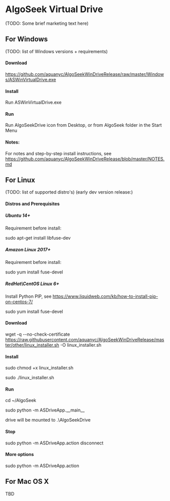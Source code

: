 # AlgoSeek Virtual Drive

(TODO: Some brief marketing text here)

## For Windows

(TODO: list of Windows versions + requirements)

#### Download

https://github.com/aquanyc/AlgoSeekWinDriveRelease/raw/master/Windows/ASWinVirtualDrive.exe

#### Install

Run ASWinVirtualDrive.exe

#### Run

Run AlgoSeekDrive icon from Desktop, or from AlgoSeek folder in the Start Menu

#### Notes:

For notes and step-by-step install instructions, see https://github.com/aquanyc/AlgoSeekWinDriveRelease/blob/master/NOTES.md

## For Linux

(TODO: list of supported distro's)
(early dev version release:)

#### Distros and Prerequisites

##### Ubuntu 14+

Requirement before install:

sudo apt-get install libfuse-dev

##### Amazon Linux 2017+

Requirement before install:

sudo yum install fuse-devel

##### RedHat\CentOS Linux 6+

Install Python PIP, see https://www.liquidweb.com/kb/how-to-install-pip-on-centos-7/

sudo yum install fuse-devel

#### Download

wget -q --no-check-certificate https://raw.githubusercontent.com/aquanyc/AlgoSeekWinDriveRelease/master/other/linux_installer.sh -O linux_installer.sh

#### Install

sudo chmod +x linux_installer.sh

sudo ./linux_installer.sh

#### Run

cd ~/AlgoSeek

sudo python -m ASDriveApp.\_\_main\_\_

drive will be mounted to .\AlgoSeekDrive

#### Stop

sudo python -m ASDriveApp.action disconnect

#### More options

sudo python -m ASDriveApp.action 

## For Mac OS X 

TBD
